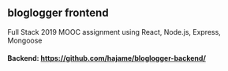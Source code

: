 ## bloglogger frontend

Full Stack 2019 MOOC assignment using React, Node.js, Express, Mongoose

#### Backend: https://github.com/hajame/bloglogger-backend/
